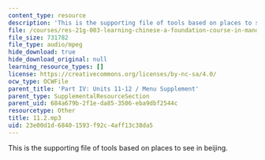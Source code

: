 ```yaml
---
content_type: resource
description: 'This is the supporting file of tools based on places to see in beijing. '
file: /courses/res-21g-003-learning-chinese-a-foundation-course-in-mandarin-spring-2011/23e00d1d68401593f92c4aff13c38da5_11.2.mp3
file_size: 731782
file_type: audio/mpeg
hide_download: true
hide_download_original: null
learning_resource_types: []
license: https://creativecommons.org/licenses/by-nc-sa/4.0/
ocw_type: OCWFile
parent_title: 'Part IV: Units 11-12 / Menu Supplement'
parent_type: SupplementalResourceSection
parent_uid: 684a679b-2f1e-da85-3506-eba9dbf2544c
resourcetype: Other
title: 11.2.mp3
uid: 23e00d1d-6840-1593-f92c-4aff13c38da5
---
```

This is the supporting file of tools based on places to see in beijing. 